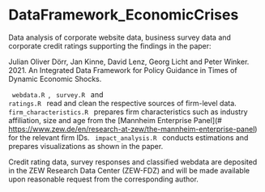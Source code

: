 # DataFramework_EconomicCrises
Data analysis of corporate website data, business survey data and corporate credit ratings supporting the findings in the paper:

Julian Oliver Dörr, Jan Kinne, David Lenz, Georg Licht and Peter Winker. 2021. An Integrated Data Framework for Policy Guidance in Times of Dynamic Economic Shocks.


<code> webdata.R </code>, <code> survey.R </code> and <code> ratings.R </code> read and clean the respective sources of firm-level data. 
<code> firm_characteristics.R </code> prepares firm characteristics such as industry affiliation, size and age from the [Mannheim Enterprise Panel](# https://www.zew.de/en/research-at-zew/the-mannheim-enterprise-panel) for the relevant firm IDs.
<code> impact_analysis.R </code> conducts estimations and prepares visualizations as shown in the paper.

Credit rating data, survey responses and classified webdata are deposited in the ZEW Research Data Center (ZEW-FDZ) and will be made available upon reasonable request from the corresponding author.
